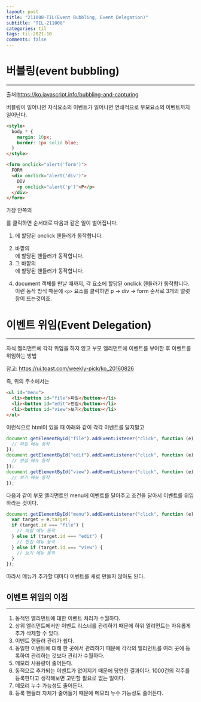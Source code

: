 ```yaml
---
layout: post
title: "211008-TIL(Event Bubbling, Event Delegation)"
subtitle: "TIL-211008"
categories: til
tags: til-2021-10
comments: false
---
```


# 버블링(event bubbling)

---

출처:<https://ko.javascript.info/bubbling-and-capturing>

버블링이 일어나면 자식요소의 이벤트가 일어나면 연쇄적으로 부모요소의 이벤트까지 일어난다.

```html
<style>
  body * {
    margin: 10px;
    border: 1px solid blue;
  }
</style>

<form onclick="alert('form')">
  FORM
  <div onclick="alert('div')">
    DIV
    <p onclick="alert('p')">P</p>
  </div>
</form>
```

가장 안쪽의 <p>를 클릭하면 순서대로 다음과 같은 일이 벌어집니다.

1. <p>에 할당된 onclick 핸들러가 동작합니다.
2. 바깥의 <div>에 할당된 핸들러가 동작합니다.
3. 그 바깥의 <form>에 할당된 핸들러가 동작합니다.
4. document 객체를 만날 때까지, 각 요소에 할당된 onclick 핸들러가 동작합니다.  
   이런 동작 방식 때문에 `<p>` 요소를 클릭하면 p → div → form 순서로 3개의 얼럿 창이 뜨는것이죠.

# 이벤트 위임(Event Delegation)

---

자식 엘리먼트에 각각 위임을 하지 않고 부모 엘리먼트에 이벤트를 부여한 후 이벤트를 위임하는 방법

참고: <https://ui.toast.com/weekly-pick/ko_20160826>

즉, 위의 주소에서는

```html
<ul id="menu">
  <li><button id="file">파일</button></li>
  <li><button id="edit">편집</button></li>
  <li><button id="view">보기</button></li>
</ul>
```

이런식으로 html이 있을 때 아래와 같이 각각 이벤트를 달지말고

```js
document.getElementById("file").addEventListener("click", function (e) {
  // 파일 메뉴 동작
});
document.getElementById("edit").addEventListener("click", function (e) {
  // 편집 메뉴 동작
});
document.getElementById("view").addEventListener("click", function (e) {
  // 보기 메뉴 동작
});
```

다음과 같이 부모 엘리먼트인 menu에 이벤트를 달아주고 조건을 달아서 이벤트를 위임하라는 것이다.

```js
document.getElementById("menu").addEventListener("click", function (e) {
  var target = e.target;
  if (target.id === "file") {
    // 파일 메뉴 동작
  } else if (target.id === "edit") {
    // 편집 메뉴 동작
  } else if (target.id === "view") {
    // 보기 메뉴 동작
  }
});
```

따라서 메뉴가 추가할 때마다 이벤트를 새로 만들지 않아도 된다.

## 이벤트 위임의 이점

---

1. 동적인 엘리먼트에 대한 이벤트 처리가 수월하다.
2. 상위 엘리먼트에서만 이벤트 리스너를 관리하기 때문에 하위 엘리먼트는 자유롭게 추가 삭제할 수 있다.
3. 이벤트 핸들러 관리가 쉽다.
4. 동일한 이벤트에 대해 한 곳에서 관리하기 때문에 각각의 엘리먼트를 여러 곳에 등록하여 관리하는 것보다 관리가 수월하다.
5. 메모리 사용량이 줄어든다.
6. 동적으로 추가되는 이벤트가 없어지기 때문에 당연한 결과이다. 1000건의 각주를 등록한다고 생각해보면 고민할 필요로 없는 일이다.
7. 메모리 누수 가능성도 줄어든다.
8. 등록 핸들러 자체가 줄어들기 때문에 메모리 누수 가능성도 줄어든다.
